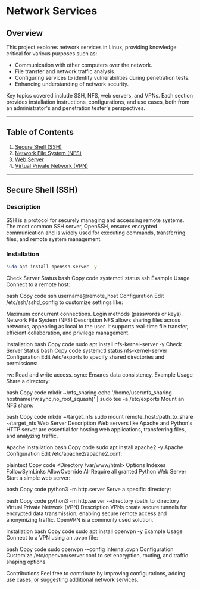 # Network Services

## Overview
This project explores network services in Linux, providing knowledge critical for various purposes such as:
- Communication with other computers over the network.
- File transfer and network traffic analysis.
- Configuring services to identify vulnerabilities during penetration tests.
- Enhancing understanding of network security.

Key topics covered include SSH, NFS, web servers, and VPNs. Each section provides installation instructions, configurations, and use cases, both from an administrator's and penetration tester's perspectives.

---

## Table of Contents
1. [Secure Shell (SSH)](#secure-shell-ssh)
2. [Network File System (NFS)](#network-file-system-nfs)
3. [Web Server](#web-server)
4. [Virtual Private Network (VPN)](#virtual-private-network-vpn)

---

## Secure Shell (SSH)

### Description
SSH is a protocol for securely managing and accessing remote systems. The most common SSH server, OpenSSH, ensures encrypted communication and is widely used for executing commands, transferring files, and remote system management.

### Installation
```bash
sudo apt install openssh-server -y
```
Check Server Status
bash
Copy code
systemctl status ssh
Example Usage
Connect to a remote host:

bash
Copy code
ssh username@remote_host
Configuration
Edit /etc/ssh/sshd_config to customize settings like:

Maximum concurrent connections.
Login methods (passwords or keys).
Network File System (NFS)
Description
NFS allows sharing files across networks, appearing as local to the user. It supports real-time file transfer, efficient collaboration, and privilege management.

Installation
bash
Copy code
sudo apt install nfs-kernel-server -y
Check Server Status
bash
Copy code
systemctl status nfs-kernel-server
Configuration
Edit /etc/exports to specify shared directories and permissions:

rw: Read and write access.
sync: Ensures data consistency.
Example Usage
Share a directory:

bash
Copy code
mkdir ~/nfs_sharing
echo '/home/user/nfs_sharing hostname(rw,sync,no_root_squash)' | sudo tee -a /etc/exports
Mount an NFS share:

bash
Copy code
mkdir ~/target_nfs
sudo mount remote_host:/path_to_share ~/target_nfs
Web Server
Description
Web servers like Apache and Python's HTTP server are essential for hosting web applications, transferring files, and analyzing traffic.

Apache Installation
bash
Copy code
sudo apt install apache2 -y
Apache Configuration
Edit /etc/apache2/apache2.conf:

plaintext
Copy code
<Directory /var/www/html>
    Options Indexes FollowSymLinks
    AllowOverride All
    Require all granted
</Directory>
Python Web Server
Start a simple web server:

bash
Copy code
python3 -m http.server
Serve a specific directory:

bash
Copy code
python3 -m http.server --directory /path_to_directory
Virtual Private Network (VPN)
Description
VPNs create secure tunnels for encrypted data transmission, enabling secure remote access and anonymizing traffic. OpenVPN is a commonly used solution.

Installation
bash
Copy code
sudo apt install openvpn -y
Example Usage
Connect to a VPN using an .ovpn file:

bash
Copy code
sudo openvpn --config internal.ovpn
Configuration
Customize /etc/openvpn/server.conf to set encryption, routing, and traffic shaping options.

Contributions
Feel free to contribute by improving configurations, adding use cases, or suggesting additional network services.
